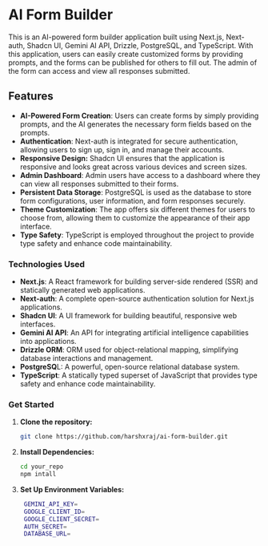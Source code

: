 # AI Form Builder

This is an AI-powered form builder application built using Next.js, Next-auth, Shadcn UI, Gemini AI API, Drizzle, PostgreSQL, and TypeScript. With this application, users can easily create customized forms by providing prompts, and the forms can be published for others to fill out. The admin of the form can access and view all responses submitted.

## Features

- **AI-Powered Form Creation**: Users can create forms by simply providing prompts, and the AI generates the necessary form fields based on the prompts.
- **Authentication**: Next-auth is integrated for secure authentication, allowing users to sign up, sign in, and manage their accounts.
- **Responsive Design:** Shadcn UI ensures that the application is responsive and looks great across various devices and screen sizes.
- **Admin Dashboard**: Admin users have access to a dashboard where they can view all responses submitted to their forms.
- **Persistent Data Storage**: PostgreSQL is used as the database to store form configurations, user information, and form responses securely.
- **Theme Customization**: The app offers six different themes for users to choose from, allowing them to customize the appearance of their app interface.
- **Type Safety**: TypeScript is employed throughout the project to provide type safety and enhance code maintainability.

### Technologies Used

- **Next.js**: A React framework for building server-side rendered (SSR) and statically generated web applications.
- **Next-auth**: A complete open-source authentication solution for Next.js applications.
- **Shadcn UI**: A UI framework for building beautiful, responsive web interfaces.
- **Gemini AI API**: An API for integrating artificial intelligence capabilities into applications.
- **Drizzle ORM**: ORM used for object-relational mapping, simplifying database interactions and management.
- **PostgreSQ**L: A powerful, open-source relational database system.
- **TypeScript**: A statically typed superset of JavaScript that provides type safety and enhance code maintainability.

### Get Started
1. **Clone the repository:**

   ```bash
   git clone https://github.com/harshxraj/ai-form-builder.git
   ```

2. **Install Dependencies:**

   ```bash
   cd your_repo
   npm intall
   ```

3. **Set Up Environment Variables:**

   ```bash
    GEMINI_API_KEY=
    GOOGLE_CLIENT_ID=
    GOOGLE_CLIENT_SECRET=
    AUTH_SECRET=
    DATABASE_URL=
   ```



